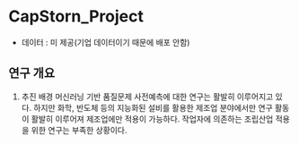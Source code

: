# CapStorn_Project
- 데이터 : 미 제공(기업 데이터이기 때문에 배포 안함)

## 연구 개요
1. 추진 배경
머신러닝 기반 품질문제 사전예측에 대한 연구는 활발히 이루어지고 있다. 하지만 화학, 반도체 등의 지능화된 설비를 활용한 제조업 분야에서만 연구 활동이 활발히 이루어져 제조업에만 적용이 가능하다. 작업자에 의존하는 조립산업 적용을 위한 연구는 부족한 상황이다.

